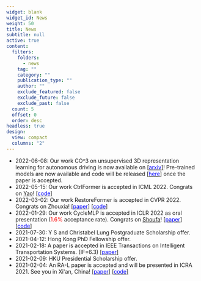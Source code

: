 ```yaml
---
widget: blank
widget_id: News
weight: 50
title: News
subtitle: null
active: true
content:
  filters:
    folders:
      - news
    tag: ""
    category: ""
    publication_type: ""
    author: ""
    exclude_featured: false
    exclude_future: false
    exclude_past: false
  count: 5
  offset: 0
  order: desc
headless: true
design:
  view: compact
  columns: "2"
---
```

* 2022-06-08: Our work CO^3 on unsupervised 3D representation learning for autonomous driving is now available on [[<font color=blue>arxiv</font>]](https://arxiv.org/pdf/2206.04028.pdf)! Pre-trained models are now available and code will be released  [[<font color=blue>here</font>](https://github.com/Runjian-Chen/CO3)] once the paper is accepted.
* 2022-05-15: Our work CtrlFormer is accepted in ICML 2022. Congrats on [Yao](https://yaomarkmu.github.io)! [[<font color=blue>code</font>]](https://github.com/YaoMarkMu/CtrlFormer-ICML2022)
* 2022-03-02: Our work RestoreFormer is accepted in CVPR 2022. Congrats on Zhouxia! [[<font color=blue>paper</font>]](https://openaccess.thecvf.com/content/CVPR2022/papers/Wang_RestoreFormer_High-Quality_Blind_Face_Restoration_From_Undegraded_Key-Value_Pairs_CVPR_2022_paper.pdf) [[<font color=blue>code</font>]](https://github.com/wzhouxiff/RestoreFormer)
* 2022-01-29: Our work CycleMLP is accepted in ICLR 2022 as oral presentation ([<font color=red>](https://arxiv.org/pdf/2009.07061.pdf)1.6%[</font>](https://arxiv.org/pdf/2009.07061.pdf) acceptance rate). Congrats on [Shoufa](https://www.shoufachen.com)! [[<font color=blue>paper</font>]](https://arxiv.org/pdf/2107.10224.pdf) [[<font color=blue>code</font>]](https://github.com/ShoufaChen/CycleMLP)
* 2021-07-30: Y S and Christabel Lung Postgraduate Scholarship offer.
* 2021-04-12: Hong Kong PhD Fellowship offer.
* 2021-02-18: A paper is accepted in IEEE Transactions on Intelligent Transportation Systems. (IF=6.3) [[<font color=blue>paper</font>]](https://arxiv.org/pdf/2009.07061.pdf)
* 2021-02-09: HKU Presidential Scholarship offer.
* 2021-02-04: An RA-L paper is accepted and will be presented in ICRA 2021. See you in Xi'an, China!  [[<font color=blue>paper</font>]](https://arxiv.org/pdf/2009.00211.pdf) [[<font color=blue>code</font>]](https://github.com/Runjian-Chen/AdaM_MCL)